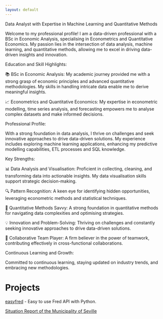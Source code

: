 ```yaml
---
layout: default
---
```


Data Analyst with Expertise in Machine Learning and Quantitative Methods

Welcome to my professional profile! I am a data-driven professional with a BSc in Economic Analysis, specialising in Econometrics and Quantitative Economics. My passion lies in the intersection of data analysis, machine learning, and quantitative methods, allowing me to excel in driving data-driven insights and innovation.

Education and Skill Highlights:

📚 BSc in Economic Analysis: My academic journey provided me with a strong grasp of economic principles and advanced quantitative methodologies. My skills in handling intricate data enable me to derive meaningful insights.

📈 Econometrics and Quantitative Economics: My expertise in econometric modelling, time series analysis, and forecasting empowers me to analyse complex datasets and make informed decisions.

Professional Profile:

With a strong foundation in data analysis, I thrive on challenges and seek innovative approaches to drive data-driven solutions. My experience includes exploring machine learning applications, enhancing my predictive modelling capabilities, ETL processes and SQL knowledge.

Key Strengths:

📊 Data Analysis and Visualisation: Proficient in collecting, cleaning, and transforming data into actionable insights. My data visualisation skills support strategic decision-making.

🔍 Pattern Recognition: A keen eye for identifying hidden opportunities, leveraging econometric methods and statistical techniques.

💼 Quantitative Methods Savvy: A strong foundation in quantitative methods for navigating data complexities and optimising strategies.

💡 Innovation and Problem-Solving: Thriving on challenges and constantly seeking innovative approaches to drive data-driven solutions.

🤝 Collaborative Team Player: A firm believer in the power of teamwork, contributing effectively in cross-functional collaborations.

Continuous Learning and Growth:

Committed to continuous learning, staying updated on industry trends, and embracing new methodologies.


# Projects
<p>
  <a href="https://github.com/guillevzn/easyfred" title="easyfred">easyfred</a> - 
  Easy to use Fred API with Python.
</p>

<a href="Situation_Report_of_the_Municipality_of_Seville.html" title="Situation Report of the Municipality of Seville">Situation Report of the Municipality of Seville</a>